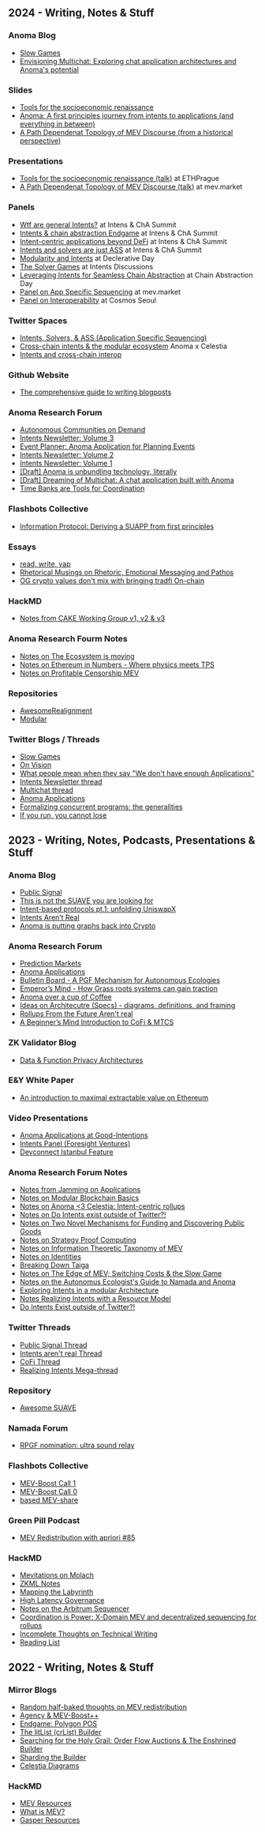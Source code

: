 ## 2024 - Writing, Notes & Stuff

### Anoma Blog 
- [Slow Games](https://anoma.net/research/slow-games)
- [Envisioning Multichat: Exploring chat application architectures and Anoma's potential](https://anoma.net/blog/envisioning-multichat-exploring-chat-application-architectures-and-anoma-potential)

### Slides
- [Tools for the socioeconomic renaissance](https://hackmd.io/sgg6u-k7QIO3OGUUM-_6Ng)
- [Anoma: A first principles journey from intents to applications (and everything in between)](https://hackmd.io/lDHWsKDFT6mkbetHqMM6rQ#/)
- [A Path Dependenat Topology of MEV Discourse (from a historical perspective)](https://hackmd.io/ALGG9U8RSJ2FhWytMLRvTA?view=#/) 

### Presentations
- [Tools for the socioeconomic renaissance (talk)](https://www.youtube.com/watch?v=3zrNo_yVXa0) at ETHPrague
- [A Path Dependenat Topology of MEV Discourse (talk)](https://www.youtube.com/live/YrAlAHbgRCk?feature=shared&t=2285) at mev.market

### Panels
- [Wtf are general Intents?](https://www.youtube.com/watch?v=uvuGPPyQC0I) at Intens & ChA Summit
- [Intents & chain abstraction Endgame](https://www.youtube.com/watch?v=SKUzfiRZo8A&pp=ygUkaW50ZW50cyBhbmQgY2hhaW4gYWJzdHJhY3Rpb24gc3VtbWl0) at Intens & ChA Summit
- [Intent-centric applications beyond DeFi](https://www.youtube.com/watch?v=k7RYPXGwPwk) at Intens & ChA Summit
- [Intents and solvers are just ASS](https://www.youtube.com/watch?v=LHpybw9xHCA) at Intens & ChA Summit
- [Modularity and Intents](https://youtu.be/IS-Jm-Knh48?feature=shared&t=11) at Declerative Day 
- [The Solver Games](https://www.youtube.com/watch?v=skrU-YnH1PY&list=PL0JhdaMOBhSR0IkrXNx0XaHMjU34VO-2L&index=8) at Intents Discussions
- [Leveraging Intents for Seamless Chain Abstraction](https://www.youtube.com/watch?v=P357jZVDwyc) at Chain Abstraction Day 
- [Panel on App Specific Sequencing](https://www.youtube.com/live/YrAlAHbgRCk?feature=shared&t=29463) at mev.market
- [Panel on Interoperability](https://www.youtube.com/watch?v=ckGCrUm4d1g) at Cosmos Seoul

### Twitter Spaces
- [Intents, Solvers, & ASS (Application Specific Sequencing)](https://x.com/i/spaces/1kvJpbjWYLdKE)
- [Cross-chain intents & the modular ecosystem](https://x.com/anoma/status/1836056305854750765) Anoma x Celestia 
- [Intents and cross-chain interop](https://x.com/anoma/status/1843368181374898263)

### Github Website
- [The comprehensive guide to writing blogposts](https://anoma.github.io/anoma-blog-writing-guide/)

### Anoma Research Forum
- [Autonomous Communities on Demand](https://research.anoma.net/t/autonomous-communities-on-demand/777)
- [Intents Newsletter: Volume 3](https://research.anoma.net/t/intents-newsletter-volume-3/736)
- [Event Planner: Anoma Application for Planning Events](https://research.anoma.net/t/event-planner-anoma-application-for-planning-events/710)
- [Intents Newsletter: Volume 2](https://research.anoma.net/t/intents-newsletter-volume-2/691)
- [Intents Newsletter: Volume 1](https://research.anoma.net/t/intents-newsletter-volume-1/547)
- [[Draft] Anoma is unbundling technology, literally](https://research.anoma.net/t/draft-v0-anoma-is-unbundling-technology-literally/539) 
- [[Draft] Dreaming of Multichat: A chat application built with Anoma](https://research.anoma.net/t/dreaming-of-multichat-a-chat-application-built-with-anoma-draft/515?u=apriori)
- [Time Banks are Tools for Coordination](https://research.anoma.net/t/time-banks-are-tools-for-coordination/526)

### Flashbots Collective
- [Information Protocol: Deriving a SUAPP from first principles](https://collective.flashbots.net/t/information-protocol-deriving-a-suapp-from-first-principles-beginning-with-ideal-pfof-requirements-from-the-next-gen-dex-workshop/3210)

### Essays
- [read, write, yap](https://paragraph.xyz/@apriori/read,-write,-yap)
- [Rhetorical Musings on Rhetoric, Emotional Messaging and Pathos](https://research.anoma.net/t/rhetorical-musings-on-rhetoric-emotional-messaging-and-pathos/553)
- [OG crypto values don't mix with bringing tradfi On-chain](https://immutablestate.notion.site/Essay-on-Values-b727cfc782864e61be28ebee4b0a557c)

### HackMD
- [Notes from CAKE Working Group v1, v2 & v3](https://hackmd.io/DWu3qD-PQCOOn5QaEkuT5w)

### Anoma Research Fourm Notes
- [Notes on The Ecosystem is moving](https://research.anoma.net/t/the-ecosystem-is-moving/477?u=apriori)
- [Notes on Ethereum in Numbers - Where physics meets TPS](https://research.anoma.net/t/notes-on-ethereum-in-numbers-where-physics-meets-tps/434)
- [Notes on Profitable Censorship MEV](https://research.anoma.net/t/notes-on-profitable-censorship-mev/433/1)

### Repositories
- [AwesomeRealignment](https://github.com/0xapriori/AwesomeRealignment/tree/main)
- [Modular](https://github.com/0xapriori/Modular)

### Twitter Blogs / Threads
- [Slow Games](https://x.com/apriori0x/status/1837125934513615186) 
- [On Vision](https://x.com/apriori0x/status/1832990436555702765)
- [What people mean when they say "We don't have enough Applications"](https://x.com/apriori0x/status/1813726701395816566)
- [Intents Newsletter thread](https://x.com/apriori0x/status/1786372856374551005)
- [Multichat thread](https://x.com/apriori0x/status/1783947642709725599)
- [Anoma Applications](https://x.com/apriori0x/status/1780203477022499320)
- [Formalizing concurrent programs; the generalities](https://x.com/anoma/status/1776335979781202093)
- [If you run, you cannot lose](https://x.com/apriori0x/status/1770285317574000828?s=20)

## 2023 - Writing, Notes, Podcasts, Presentations & Stuff

### Anoma Blog

- [Public Signal](https://anoma.net/blog/publicsignal)
- [This is not the SUAVE you are looking for](https://anoma.net/blog/suave)
- [Intent-based protocols pt.1: unfolding UniswapX](https://anoma.net/blog/uniswapx)
- [Intents Aren’t Real](https://anoma.net/blog/intents-arent-real)
- [Anoma is putting graphs back into Crypto](https://anoma.net/blog/intents-arent-real)

### Anoma Research Forum

- [Prediction Markets](https://research.anoma.net/t/prediction-markets/407/2)
- [Anoma Applications](https://research.anoma.net/t/anoma-applications/353/4)
- [Bulletin Board - A PGF Mechanism for Autonomous Ecologies](https://research.anoma.net/t/notes-on-identities/133/1)
- [Emperor’s Mind - How Grass roots systems can gain traction](https://research.anoma.net/t/emperors-mind-how-grass-roots-systems-can-gain-traction/271)
- [Anoma over a cup of Coffee](https://research.anoma.net/t/anoma-over-a-cup-of-coffee/249/6)
- [Ideas on Architecutre (Specs) - diagrams, definitions, and framing](https://research.anoma.net/t/ideas-on-architecutre-specs-diagrams-definitions-and-framing/135)
- [Rollups From the Future Aren't real](https://research.anoma.net/t/rollups-from-the-future-arent-real/69)
- [A Beginner’s Mind Introduction to CoFi & MTCS](https://research.anoma.net/t/a-beginners-mind-introduction-to-cofi-mtcs/134?u=apriori)

### ZK Validator Blog

- [Data & Function Privacy Architectures](https://zkv.xyz/research-data-function-privacy-architectures/#Intro)

### E&Y White Paper
- [An introduction to maximal extractable value on Ethereum](https://assets.ey.com/content/dam/ey-sites/ey-com/en_us/topics/financial-services/ey-an-introduction-to-maximal-extractable-value-on-ethereum.pdf)

### Video Presentations

- [Anoma Applications at Good-Intentions](https://www.youtube.com/watch?v=rbiE9qxpZ9k)
- [Intents Panel (Foresight Ventures)](https://www.youtube.com/watch?v=6VLJw2_synA)
- [Devconnect Istanbul Feature](https://youtu.be/QoPFqV6jCTI?feature=shared&t=288)

### Anoma Research Forum Notes
- [Notes from Jamming on Applications](https://research.anoma.net/t/notes-from-jamming-on-applications/414)
- [Notes on Modular Blockchain Basics](https://research.anoma.net/t/anoma-3-celestia-intent-centric-rollups/386/2?u=apriori)
- [Notes on Anoma <3 Celestia: Intent-centric rollups](https://research.anoma.net/t/anoma-3-celestia-intent-centric-rollups/386/2)
- [Notes on Do Intents exist outside of Twitter?!](https://research.anoma.net/t/do-intents-exist-outside-of-twitter/419/1)
- [Notes on Two Novel Mechanisms for Funding and Discovering Public Goods](https://research.anoma.net/t/two-novel-mechanisms-for-funding-and-discovering-public-goods/359)
- [Notes on Strategy Proof Computing](https://research.anoma.net/t/strategyproof-computing/310/1)
- [Notes on Information Theoretic Taxonomy of MEV](https://research.anoma.net/t/information-theoretic-taxonomy-of-mev/349/1)
- [Notes on Identities](https://research.anoma.net/t/notes-on-identities/133/1)
- [Breaking Down Taiga](https://research.anoma.net/t/breaking-down-taiga/71)
- [Notes on The Edge of MEV; Switching Costs & the Slow Game](https://research.anoma.net/t/notes-on-the-autonomous-ecologists-guide-to-namada-and-anoma/273/1)
- [Notes on the Autonomus Ecologist's Guide to Namada and Anoma](https://research.anoma.net/t/notes-on-the-autonomous-ecologists-guide-to-namada-and-anoma/273/1)
- [Exploring Intents in a modular Architecture](https://research.anoma.net/t/exploring-intents-in-modular-architectures/136/2)
- [Notes Realizing Intents with a Resource Model](https://research.anoma.net/t/realizing-intents-with-a-resource-model/73/2)
- [Do Intents Exist outside of Twitter?!](https://research.anoma.net/t/do-intents-exist-outside-of-twitter/419)

### Twitter Threads 
- [Public Signal Thread](https://x.com/apriori0x/status/1723077194518585525)
- [Intents aren't real Thread](https://x.com/apriori0x/status/1702055292631236804)
- [CoFi Thread](https://x.com/apriori0x/status/1694431792076575224)
- [Realizing Intents Mega-thread](https://x.com/apriori0x/status/1664678437762793472)

### Repository
- [Awesome SUAVE](https://github.com/0xapriori/Suave-research?search=1#awesome-suave)


### Namada Forum

- [RPGF nomination: ultra sound relay](https://forum.namada.net/t/rpgf-nomination-ultra-sound-relay/111)

### Flashbots Collective

- [MEV-Boost Call 1](https://collective.flashbots.net/t/mev-boost-community-call-1-9-mar-2023/1367/2)
- [MEV-Boost Call 0](https://collective.flashbots.net/t/mev-boost-community-call-0-23-feb-2023/1348/14)
- [based MEV-share](https://collective.flashbots.net/t/mev-share-programmably-private-orderflow-to-share-mev-with-users/1264/22)
  

### Green Pill Podcast

- [MEV Redistribution with apriori #85](https://www.youtube.com/watch?v=DWA2and3jCg)

### HackMD

- [Mevitations on Molach](https://hackmd.io/V2CrQSNjTHiO2ITL4auJjQ?view=)
- [ZKML Notes](https://hackmd.io/@apriori0x/Sy_7Zo7S2/edit)
- [Mapping the Labyrinth](https://hackmd.io/@0xapriori/r1DrDnEkh)
- [High Latency Governance](https://hackmd.io/@0xapriori/HJDnFgx-2)
- [Notes on the Arbitrum Sequencer](https://hackmd.io/@0xapriori/HJG0luSx2)
- [Coordination is Power: X-Domain MEV and decentralized sequencing for rollups](https://hackmd.io/@0xapriori/H1xmTToAo)
- [Incomplete Thoughts on Technical Writing](https://hackmd.io/@0xapriori/HkXkRTpno)
- [Reading List](https://hackmd.io/@0xapriori/rkOsp8kTj)


## 2022 - Writing, Notes & Stuff

### Mirror Blogs

- [Random half-baked thoughts on MEV redistribution](https://mirror.xyz/apriori.eth/0Y2hpGnFpBY08ALM6gc-E3hLtss9KXhY8LKCo4WSZFQ)
- [Agency & MEV-Boost++](https://mirror.xyz/apriori.eth/U5p0ZXMUc3Eiq9Dia3a22HDGbr7PLQJZ6yw3fZ3e7BI)
- [Endgame: Polygon POS](https://mirror.xyz/apriori.eth/9pLFJc6t5N__uPEHMZ1GolfNY5k1UMS7yGiS6Vw63as)
- [The litList (crList) Builder](https://mirror.xyz/apriori.eth/Ow6EeeGXQ-6R1beflaO5ez6UOHx6KeJCZFVKTxiflMg)
- [Searching for the Holy Grail: Order Flow Auctions & The Enshrined Builder](https://mirror.xyz/apriori.eth/wiLKgkaN6JBwBDq4E3T_-BZ0OIPhlbIItgJdE3CFAMo)
- [Sharding the Builder](https://mirror.xyz/0x8abcbb75A07d1609429aCFA9ED36c01733D9fd3E/GfVAwU9-ouCax771IPiLjhrlt8V2znF126j_9eXghDY)
- [Celestia Diagrams](https://mirror.xyz/yblox.eth/M-wZ2LUNrSA_OGxhlNduIII9BeXjvuzEfccZA1OP3fg)

### HackMD

- [MEV Resources](https://hackmd.io/@0xapriori/HJ3Bf3DPj)
- [What is MEV?](https://hackmd.io/@0xapriori/r1stc3zPi)
- [Gasper Resources](https://hackmd.io/@0xapriori/SkEUSy1Bo)
